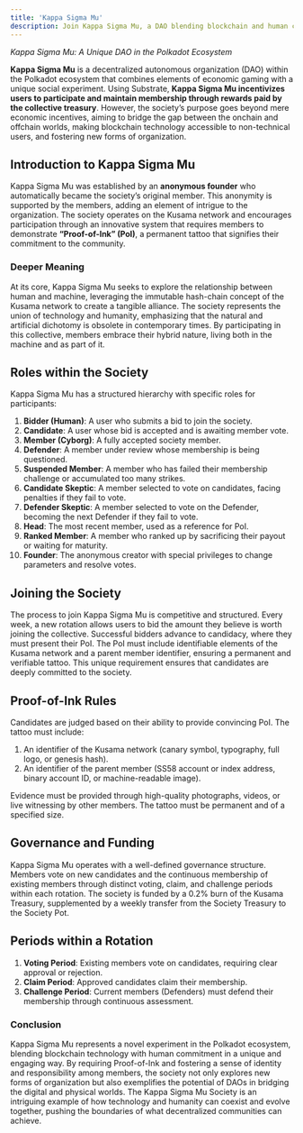 ```yaml
---
title: 'Kappa Sigma Mu'
description: Join Kappa Sigma Mu, a DAO blending blockchain and human commitment with unique Proof-of-Ink membership on the Kusama network.
---
```


*Kappa Sigma Mu: A Unique DAO in the Polkadot Ecosystem*

**Kappa Sigma Mu** is a decentralized autonomous organization (DAO) within the Polkadot ecosystem that combines elements of economic gaming with a unique social experiment. Using Substrate, **Kappa Sigma Mu incentivizes users to participate and maintain membership through rewards paid by the collective treasury**. However, the society’s purpose goes beyond mere economic incentives, aiming to bridge the gap between the onchain and offchain worlds, making blockchain technology accessible to non-technical users, and fostering new forms of organization.

## Introduction to Kappa Sigma Mu

Kappa Sigma Mu was established by an **anonymous founder** who automatically became the society’s original member. This anonymity is supported by the members, adding an element of intrigue to the organization. The society operates on the Kusama network and encourages participation through an innovative system that requires members to demonstrate **“Proof-of-Ink” (PoI)**, a permanent tattoo that signifies their commitment to the community.

### Deeper Meaning

At its core, Kappa Sigma Mu seeks to explore the relationship between human and machine, leveraging the immutable hash-chain concept of the Kusama network to create a tangible alliance. The society represents the union of technology and humanity, emphasizing that the natural and artificial dichotomy is obsolete in contemporary times. By participating in this collective, members embrace their hybrid nature, living both in the machine and as part of it.

## Roles within the Society

Kappa Sigma Mu has a structured hierarchy with specific roles for participants:

1. **Bidder (Human)**: A user who submits a bid to join the society.
2. **Candidate**: A user whose bid is accepted and is awaiting member vote.
3. **Member (Cyborg)**: A fully accepted society member.
4. **Defender**: A member under review whose membership is being questioned.
5. **Suspended Member**: A member who has failed their membership challenge or accumulated too many strikes.
6. **Candidate Skeptic**: A member selected to vote on candidates, facing penalties if they fail to vote.
7. **Defender Skeptic**: A member selected to vote on the Defender, becoming the next Defender if they fail to vote.
8. **Head**: The most recent member, used as a reference for PoI.
9. **Ranked Member**: A member who ranked up by sacrificing their payout or waiting for maturity.
10. **Founder**: The anonymous creator with special privileges to change parameters and resolve votes.

## Joining the Society

The process to join Kappa Sigma Mu is competitive and structured. Every week, a new rotation allows users to bid the amount they believe is worth joining the collective. Successful bidders advance to candidacy, where they must present their PoI. The PoI must include identifiable elements of the Kusama network and a parent member identifier, ensuring a permanent and verifiable tattoo. This unique requirement ensures that candidates are deeply committed to the society.

## Proof-of-Ink Rules

Candidates are judged based on their ability to provide convincing PoI. The tattoo must include:

1. An identifier of the Kusama network (canary symbol, typography, full logo, or genesis hash).
2. An identifier of the parent member (SS58 account or index address, binary account ID, or machine-readable image).

Evidence must be provided through high-quality photographs, videos, or live witnessing by other members. The tattoo must be permanent and of a specified size.

## Governance and Funding

Kappa Sigma Mu operates with a well-defined governance structure. Members vote on new candidates and the continuous membership of existing members through distinct voting, claim, and challenge periods within each rotation. The society is funded by a 0.2% burn of the Kusama Treasury, supplemented by a weekly transfer from the Society Treasury to the Society Pot.

## Periods within a Rotation

1. **Voting Period**: Existing members vote on candidates, requiring clear approval or rejection.
2. **Claim Period**: Approved candidates claim their membership.
3. **Challenge Period**: Current members (Defenders) must defend their membership through continuous assessment.

### Conclusion

Kappa Sigma Mu represents a novel experiment in the Polkadot ecosystem, blending blockchain technology with human commitment in a unique and engaging way. By requiring Proof-of-Ink and fostering a sense of identity and responsibility among members, the society not only explores new forms of organization but also exemplifies the potential of DAOs in bridging the digital and physical worlds. The Kappa Sigma Mu Society is an intriguing example of how technology and humanity can coexist and evolve together, pushing the boundaries of what decentralized communities can achieve.
